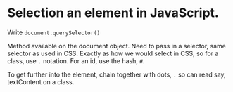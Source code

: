 # Selection an element in JavaScript.

Write `document.querySelector()`

Method available on the document object. Need to pass in a selector, same selector as used in CSS. Exactly as how we would select in CSS, so for a class, use `.` notation. For an id, use the hash, `#`.

To get further into the element, chain together with dots, `.` so can read say, textContent on a class.
